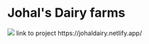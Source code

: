 <h1> Johal's Dairy farms</h1>
<img src = "[Screenshot 2024-08-16 192848](https://github.com/user-attachments/assets/922ba41a-bc5b-421b-a54e-2584a5e5127f)"/>
link to project https://johaldairy.netlify.app/
